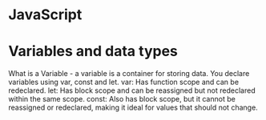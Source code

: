 # JavaScript
# Variables and data types
What is a Variable -  a variable is a container for storing data.
You declare variables using  var, const and let.
var: Has function scope and can be redeclared.
let: Has block scope and can be reassigned but not redeclared within the same scope.
const: Also has block scope, but it cannot be reassigned or redeclared, making it ideal for values that should not change.

